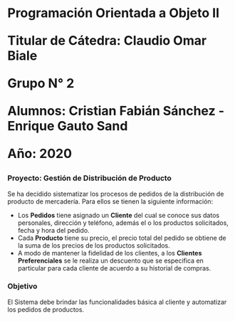 <p> <h1> 
  
  Programación Orientada a Objeto II
    
  Titular de Cátedra: Claudio Omar Biale
  
  Grupo N° 2
  
  Alumnos: Cristian Fabián Sánchez - Enrique Gauto Sand
  
  Año: 2020 
  
  </h1> </p>


### Proyecto: Gestión de Distribución de Producto
  
  Se ha decidido sistematizar los procesos de pedidos de la distribución de producto de mercadería. Para ellos se tienen la siguiente información:
 * Los **Pedidos** tiene asignado un **Cliente** del cual se conoce sus datos personales, dirección y teléfono, además el o los productos solicitados, fecha y hora del pedido. 
 * Cada **Producto** tiene su precio, el precio total del pedido se obtiene de la suma de los precios de los productos solicitados. 
 * A modo de mantener la fidelidad de los clientes, a los **Clientes Preferenciales** se le realiza un descuento que se especifica en particular para cada cliente de acuerdo a su historial de compras.

### Objetivo

El Sistema debe brindar las funcionalidades básica al cliente y automatizar los pedidos de productos.



